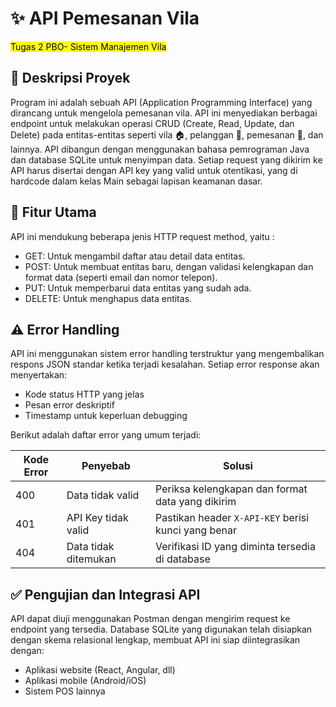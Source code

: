 # **✨ API Pemesanan Vila**  
<mark>Tugas 2 PBO- Sistem Manajemen Vila</mark> 

## **📌 Deskripsi Proyek** 
Program ini adalah sebuah API (Application Programming  Interface) yang dirancang untuk mengelola pemesanan vila. API ini menyediakan berbagai endpoint untuk melakukan operasi CRUD (Create, Read, Update, dan Delete) pada entitas-entitas seperti vila 🏠, pelanggan 👥, pemesanan 📅, dan lainnya. API dibangun dengan menggunakan bahasa pemrograman Java dan database SQLite untuk menyimpan data. Setiap request yang dikirim ke API harus disertai dengan API key yang valid untuk otentikasi, yang di hardcode dalam kelas Main sebagai lapisan keamanan dasar.

## **🔧 Fitur Utama**  
API ini mendukung beberapa jenis HTTP request method, yaitu :
* GET: Untuk mengambil daftar atau detail data entitas.
* POST: Untuk membuat entitas baru, dengan validasi kelengkapan dan format data (seperti email dan nomor telepon).
* PUT: Untuk memperbarui data entitas yang sudah ada.
* DELETE: Untuk menghapus data entitas.

## ⚠️ Error Handling

API ini menggunakan sistem error handling terstruktur yang mengembalikan respons JSON standar ketika terjadi kesalahan. Setiap error response akan menyertakan:  
- Kode status HTTP yang jelas  
- Pesan error deskriptif  
- Timestamp untuk keperluan debugging  

Berikut adalah daftar error yang umum terjadi:

| Kode Error | Penyebab                  | Solusi                     |
|------------|---------------------------|----------------------------|
| 400        | Data tidak valid          | Periksa kelengkapan dan format data yang dikirim |
| 401        | API Key tidak valid       | Pastikan header `X-API-KEY` berisi kunci yang benar |
| 404        | Data tidak ditemukan      | Verifikasi ID yang diminta tersedia di database |

## ✅ Pengujian dan Integrasi API

API dapat diuji menggunakan Postman dengan mengirim request ke endpoint yang tersedia. Database SQLite yang digunakan telah disiapkan dengan skema relasional lengkap, membuat API ini siap diintegrasikan dengan:
- Aplikasi website (React, Angular, dll)
- Aplikasi mobile (Android/iOS)
- Sistem POS lainnya
